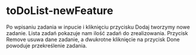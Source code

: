 # toDoList-newFeature

Po wpisaniu zadania w inpucie i kliknięciu przycisku Dodaj tworzymy nowe zadanie. Lista zadań pokazuje nam ilość zadań do zrealizowania.
Przycisk Remove usuwa dane zadanie, a dwukrotne kliknięcie na przycisk Done powoduje przekreślenie zadania.
